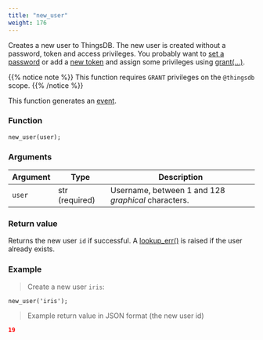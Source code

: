 ```yaml
---
title: "new_user"
weight: 176
---
```


Creates a new user to ThingsDB. The new user is created without a password, token and access privileges.
You probably want to [set a password](../../thingsdb-api/set_password) or add a [new token](../../thingsdb-api/new_token) and assign some privileges using [grant(...)](../../thingsdb-api/grant).

{{% notice note %}}
This function requires `GRANT` privileges on the `@thingsdb` scope.
{{% /notice %}}

This function generates an [event](../../overview/events).

### Function

`new_user(user);`

### Arguments

Argument | Type | Description
-------- | ---- | -----------
`user` | str (required) | Username, between 1 and 128 *graphical* characters.

### Return value

Returns the new user `id` if successful. A [lookup_err()](../../errors/lookup_err) is raised
if the user already exists.

### Example

> Create a new user `iris`:

```thingsdb,should_pass,@t
new_user('iris');
```

> Example return value in JSON format (the new user id)

```json
19
```
